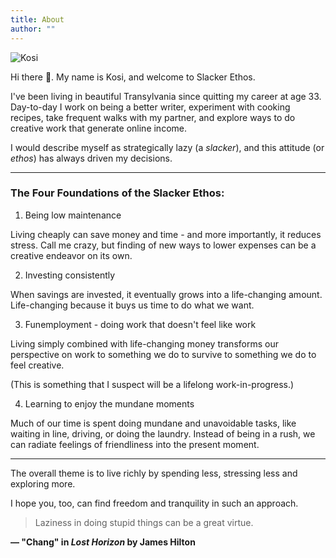 ```yaml
---
title: About
author: ""
---
```


![Kosi](/profile.jpg)

Hi there &#x1F44B;. My name is Kosi, and welcome to Slacker Ethos. 

I've been living in beautiful Transylvania since quitting my career at age 33. Day-to-day I work on being a better writer, experiment with cooking recipes, take frequent walks with my partner, and explore ways to do creative work that generate online income. 

I would describe myself as strategically lazy (a *slacker*), and this attitude (or *ethos*) has always driven my decisions. 

---

### The Four Foundations of the Slacker Ethos: 

1. Being low maintenance 

Living cheaply can save money and time - and more importantly, it reduces stress. Call me crazy, but finding of new ways to lower expenses can be a creative endeavor on its own. 

2. Investing consistently 

When savings are invested, it eventually grows into a life-changing amount. Life-changing because it buys us time to do what we want. 

3. Funemployment - doing work that doesn't feel like work 

Living simply combined with life-changing money transforms our perspective on work to something we do to survive to something we do to feel creative. 

(This is something that I suspect will be a lifelong work-in-progress.)

4. Learning to enjoy the mundane moments 

Much of our time is spent doing mundane and unavoidable tasks, like waiting in line, driving, or doing the laundry. Instead of being in a rush, we can radiate feelings of friendliness into the present moment. 

---

The overall theme is to live richly by spending less, stressing less and exploring more. 

I hope you, too, can find freedom and tranquility in such an approach. 

> Laziness in doing stupid things can be a great virtue.
>
**&mdash; "Chang" in *Lost Horizon* by James Hilton**